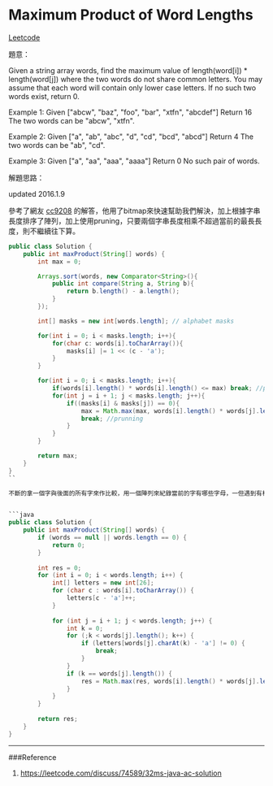 # Maximum Product of Word Lengths

[Leetcode](https://leetcode.com/problems/maximum-product-of-word-lengths/)

題意：

Given a string array words, find the maximum value of length(word[i]) * length(word[j]) where the two words do not share common letters. You may assume that each word will contain only lower case letters. If no such two words exist, return 0.

Example 1:
Given ["abcw", "baz", "foo", "bar", "xtfn", "abcdef"]
Return 16
The two words can be "abcw", "xtfn".

Example 2:
Given ["a", "ab", "abc", "d", "cd", "bcd", "abcd"]
Return 4
The two words can be "ab", "cd".

Example 3:
Given ["a", "aa", "aaa", "aaaa"]
Return 0
No such pair of words.



解題思路：

updated 2016.1.9

參考了網友 [cc9208](https://leetcode.com/discuss/74589/32ms-java-ac-solution) 的解答，他用了bitmap來快速幫助我們解決，加上根據字串長度排序了陣列，加上使用pruning，只要兩個字串長度相乘不超過當前的最長長度，則不繼續往下算。

```java
public class Solution {
    public int maxProduct(String[] words) {
        int max = 0;

        Arrays.sort(words, new Comparator<String>(){
            public int compare(String a, String b){
                return b.length() - a.length();
            }
        });

        int[] masks = new int[words.length]; // alphabet masks

        for(int i = 0; i < masks.length; i++){
            for(char c: words[i].toCharArray()){
                masks[i] |= 1 << (c - 'a');
            }
        }

        for(int i = 0; i < masks.length; i++){
            if(words[i].length() * words[i].length() <= max) break; //prunning
            for(int j = i + 1; j < masks.length; j++){
                if((masks[i] & masks[j]) == 0){
                    max = Math.max(max, words[i].length() * words[j].length());
                    break; //prunning
                }
            }
        }

        return max;
    }
}
``

不斷的拿一個字與後面的所有字來作比較，用一個陣列來紀錄當前的字有哪些字母，一但遇到有相同的字母則直接跳出，否則計算出兩個字串的長度乘積是否與目前max還大。


```java
public class Solution {
    public int maxProduct(String[] words) {
        if (words == null || words.length == 0) {
            return 0;
        }
        
        int res = 0;
        for (int i = 0; i < words.length; i++) {
            int[] letters = new int[26];
            for (char c : words[i].toCharArray()) {
                letters[c - 'a']++;
            }
            
            for (int j = i + 1; j < words.length; j++) {
                int k = 0;
                for (;k < words[j].length(); k++) {
                    if (letters[words[j].charAt(k) - 'a'] != 0) {
                        break;
                    }
                }
                if (k == words[j].length()) {
                    res = Math.max(res, words[i].length() * words[j].length());
                }
            }
        }
        
        return res;
    }
}
```
---
###Reference
1. https://leetcode.com/discuss/74589/32ms-java-ac-solution